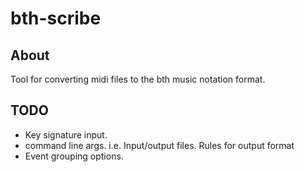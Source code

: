 # bth-scribe

About
-----
Tool for converting midi files to the bth music notation format.

TODO
----
- Key signature input.
- command line args. i.e. Input/output files. Rules for output format
- Event grouping options.
